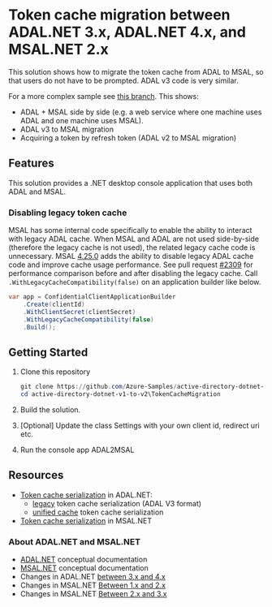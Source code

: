 # Token cache migration between ADAL.NET 3.x, ADAL.NET 4.x, and MSAL.NET 2.x

This solution shows how to migrate the token cache from ADAL to MSAL, so that users do not have to be prompted. ADAL v3 code is very similar.

For a more complex sample see [this branch](https://github.com/Azure-Samples/active-directory-dotnet-v1-to-v2/tree/side_by_side_adal_msal/TokenCacheMigration). This shows:

- ADAL + MSAL side by side (e.g. a web service where one machine uses ADAL and one machine uses MSAL). 
- ADAL v3 to MSAL migration
- Acquiring a token by refresh token (ADAL v2 to MSAL migration)

## Features

This solution provides a .NET desktop console application that uses both ADAL and MSAL.

### Disabling legacy token cache
MSAL has some internal code specifically to enable the ability to interact with legacy ADAL cache. When MSAL and ADAL are not used side-by-side (therefore the legacy cache is not used), the related legacy cache code is unnecessary. MSAL [4.25.0](https://github.com/AzureAD/microsoft-authentication-library-for-dotnet/releases/tag/4.25.0) adds the ability to disable legacy ADAL cache code and improve cache usage performance. See pull request [#2309](https://github.com/AzureAD/microsoft-authentication-library-for-dotnet/pull/2309) for performance comparison before and after disabling the legacy cache. Call `.WithLegacyCacheCompatibility(false)` on an application builder like below.

```csharp
var app = ConfidentialClientApplicationBuilder
	.Create(clientId)
	.WithClientSecret(clientSecret)
	.WithLegacyCacheCompatibility(false)
	.Build();
```

## Getting Started

1. Clone this repository

   ```PowerShell
   git clone https://github.com/Azure-Samples/active-directory-dotnet-v1-to-v2
   cd active-directory-dotnet-v1-to-v2\TokenCacheMigration
   ```

2. Build the solution.
3. [Optional] Update the class Settings with your own client id, redirect uri etc.
3. Run the console app ADAL2MSAL

## Resources

- [Token cache serialization](https://aka.ms/adal-net-token-cache-serialization) in ADAL.NET:
  - [legacy](https://aka.ms/adal-net-token-cache-serialization-legacy) token cache serialization (ADAL V3 format)
  - [unified cache](https://aka.ms/adal-net-token-cache-serialization-unified) token cache serialization
- [Token cache serialization](https://aka.ms/msal-net-token-cache-serialization) in MSAL.NET

### About ADAL.NET and MSAL.NET

- [ADAL.NET](https://aka.ms/adalnet) conceptual documentation
- [MSAL.NET](https://aka.ms/msalnet) conceptual documentation
- Changes in ADAL.NET [between 3.x and 4.x](https://aka.ms/adal-net-4-released)
- Changes in MSAL.NET [Between 1.x and 2.x](https://aka.ms/msal-net-2-released)
- Changes in MSAL.NET [Between 2.x and 3.x](https://aka.ms/msal-net-2x)
